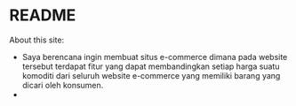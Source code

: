 # README

About this site:
* Saya berencana ingin membuat situs e-commerce dimana pada website tersebut terdapat fitur yang dapat membandingkan setiap harga suatu komoditi dari seluruh website e-commerce yang memiliki barang yang dicari oleh konsumen.
*
